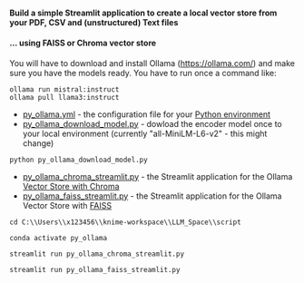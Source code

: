 #### Build a simple Streamlit application to create a local vector store from your PDF, CSV and (unstructured) Text files

#### ... using FAISS or Chroma vector store

You will have to download and install Ollama (https://ollama.com/) and make sure you have the models ready. You have to run once a command like:

```
ollama run mistral:instruct
ollama pull llama3:instruct
```


* [py_ollama.yml](https://github.com/ml-score/ollama/blob/main/script/py_ollama.yml) - the configuration file for your [Python environment](https://medium.com/low-code-for-advanced-data-science/knime-and-python-setting-up-and-managing-conda-environments-2ac217792539)
* [py_ollama_download_model.py](https://github.com/ml-score/ollama/blob/main/script/py_ollama_download_model.py) - dowload the encoder model once to your local environment (currently "all-MiniLM-L6-v2" - this might change)

```
python py_ollama_download_model.py
```
  
* [py_ollama_chroma_streamlit.py](https://github.com/ml-score/ollama/blob/main/script/py_ollama_chroma_streamlit.py) - the Streamlit application for the Ollama [Vector Store with Chroma](https://github.com/chroma-core/chroma)
* [py_ollama_faiss_streamlit.py](https://github.com/ml-score/ollama/blob/main/script/py_ollama_faiss_streamlit.py) - the Streamlit application for the Ollama Vector Store with [FAISS](https://ai.meta.com/tools/faiss/)

```
cd C:\\Users\\x123456\\knime-workspace\\LLM_Space\\script

conda activate py_ollama

streamlit run py_ollama_chroma_streamlit.py

streamlit run py_ollama_faiss_streamlit.py
```
